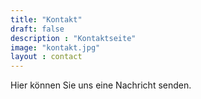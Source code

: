 ```yaml
---
title: "Kontakt"
draft: false
description : "Kontaktseite"
image: "kontakt.jpg"
layout : contact
---
```


Hier können Sie uns eine Nachricht senden.